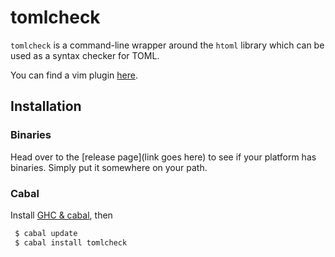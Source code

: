 # tomlcheck

`tomlcheck` is a command-line wrapper around the `htoml` library which can be
used as a syntax checker for TOML.

You can find a vim plugin [here](https://github.com/vmchale/tomlcheck-vim).

## Installation

### Binaries

Head over to the [release page](link goes here) to see if your platform has
binaries. Simply put it somewhere on your path.

### Cabal

Install [GHC & cabal](https://www.haskell.org/downloads#minimal), then

```bash
 $ cabal update
 $ cabal install tomlcheck
```

